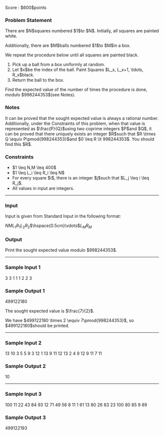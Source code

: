 
<div>

<span>

<span>

<p>
Score : $600$points
</p>

<div>

<section>

### **Problem Statement**

<p>
There are $N$squares numbered $1$to $N$. Initially, all squares are painted white.
</p>

<p>
Additionally, there are $M$balls numbered $1$to $M$in a box.
</p>

<p>
We repeat the procedure below until all squares are painted black.
</p>

<ol>

<li>
Pick up a ball from a box uniformly at random.
</li>

<li>
Let $x$be the index of the ball. Paint Squares $L_x, L_x+1, \ldots, R_x$black.
</li>

<li>
Return the ball to the box.
</li>

</ol>

<p>
Find the expected value of the number of times the procedure is done, modulo $998244353$(see Notes).
</p>

</section>

</div>

<div>

<section>

### **Notes**

<p>
It can be proved that the sought expected value is always a rational number. Additionally, under the Constraints of this problem, when that value is represented as $\frac{P}{Q}$using two coprime integers $P$and $Q$, it can be proved that there uniquely exists an integer $R$such that $R \times Q \equiv P\pmod{998244353}$and $0 \leq R \lt 998244353$. You should find this $R$.
</p>

</section>

</div>

<div>

<section>

### **Constraints**

<ul>

<li>
$1 \leq N,M \leq 400$
</li>

<li>
$1 \leq L_i \leq R_i \leq N$
</li>

<li>
For every square $i$, there is an integer $j$such that $L_j \leq i \leq R_j$.
</li>

<li>
All values in input are integers.
</li>

</ul>

</section>

</div>

---

<div>

<div>

<section>

### **Input**

<p>
Input is given from Standard Input in the following format:
</p>

<div>

$N$$M$$L_1$$R_1$$L_2$$R_2$$\hspace{0.5cm}\vdots$$L_M$$R_M$
</div>

</section>

</div>

<div>

<section>

### **Output**

<p>
Print the sought expected value modulo $998244353$.
</p>

</section>

</div>

</div>

---

<div>

<section>

### **Sample Input 1**

<div>

3 3
1 1
1 2
2 3

</div>

</section>

</div>

<div>

<section>

### **Sample Output 1**

<div>

499122180

</div>

<p>
The sought expected value is $\frac{7}{2}$.
</p>

<p>
We have $499122180 \times 2 \equiv 7\pmod{998244353}$, so $499122180$should be printed.
</p>

</section>

</div>

---

<div>

<section>

### **Sample Input 2**

<div>

13 10
3 5
5 9
3 12
1 13
9 11
12 13
2 4
9 12
9 11
7 11

</div>

</section>

</div>

<div>

<section>

### **Sample Output 2**

<div>

10

</div>

</section>

</div>

---

<div>

<section>

### **Sample Input 3**

<div>

100 11
22 43
84 93
12 71
49 56
8 11
1 61
13 80
26 83
23 100
80 85
9 89

</div>

</section>

</div>

<div>

<section>

### **Sample Output 3**

<div>

499122193

</div>

</section>

</div>

</span>

</span>

</div>
